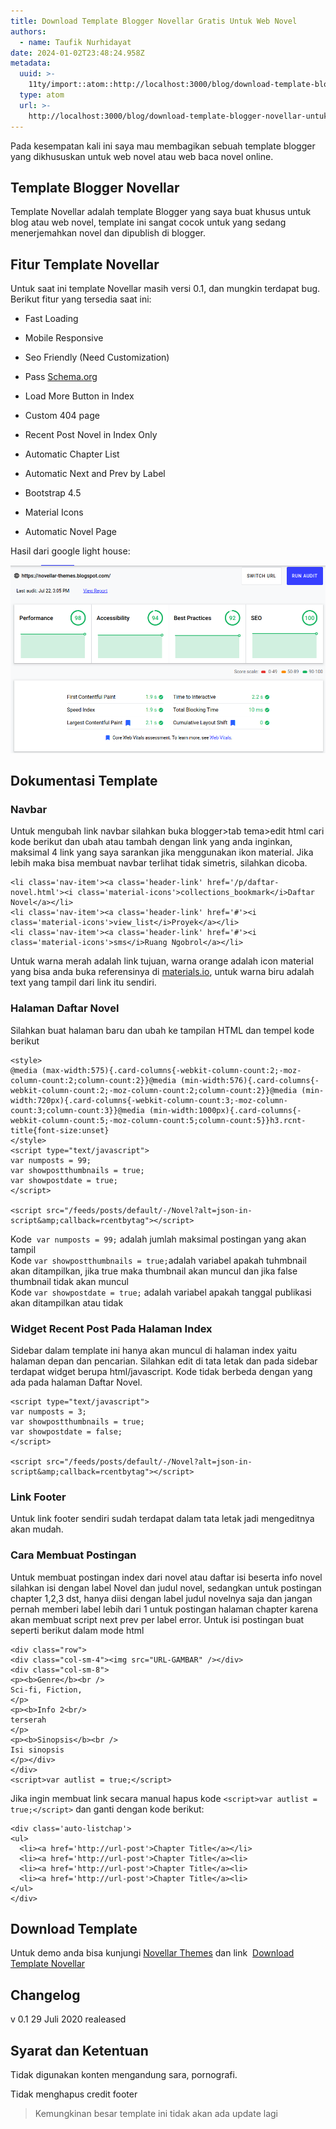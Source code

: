 ```yaml
---
title: Download Template Blogger Novellar Gratis Untuk Web Novel
authors:
  - name: Taufik Nurhidayat
date: 2024-01-02T23:48:24.958Z
metadata:
  uuid: >-
    11ty/import::atom::http://localhost:3000/blog/download-template-blogger-novellar-untuk-web-novel
  type: atom
  url: >-
    http://localhost:3000/blog/download-template-blogger-novellar-untuk-web-novel
---
```

Pada kesempatan kali ini saya mau membagikan sebuah template blogger yang dikhususkan untuk web novel atau web baca novel online.

## Template Blogger Novellar

Template Novellar adalah template Blogger yang saya buat khusus untuk blog atau web novel, template ini sangat cocok untuk yang sedang menerjemahkan novel dan dipublish di blogger.

## Fitur Template Novellar

Untuk saat ini template Novellar masih versi 0.1, dan mungkin terdapat bug. Berikut fitur yang tersedia saat ini:

-   Fast Loading
    
-   Mobile Responsive
    
-   Seo Friendly (Need Customization)
    
-   Pass [Schema.org](http://Schema.org)
    
-   Load More Button in Index
    
-   Custom 404 page
    
-   Recent Post Novel in Index Only
    
-   Automatic Chapter List
    
-   Automatic Next and Prev by Label
    
-   Bootstrap 4.5
    
-   Material Icons
    
-   Automatic Novel Page
    

Hasil dari google light house:

![Download Template Blogger Novellar Gratis Untuk Web Novel](assets/light-house-8M2SyPv2rV4q.png)

## Dokumentasi Template

### **Navbar**

Untuk mengubah link navbar silahkan buka blogger>tab tema>edit html cari kode berikut dan ubah atau tambah dengan link yang anda inginkan, maksimal 4 link yang saya sarankan jika menggunakan ikon material. Jika lebih maka bisa membuat navbar terlihat tidak simetris, silahkan dicoba.

```
<li class='nav-item'><a class='header-link' href='/p/daftar-novel.html'><i class='material-icons'>collections_bookmark</i>Daftar Novel</a></li>
<li class='nav-item'><a class='header-link' href='#'><i class='material-icons'>view_list</i>Proyek</a></li>
<li class='nav-item'><a class='header-link' href='#'><i class='material-icons'>sms</i>Ruang Ngobrol</a></li>
```

  
Untuk warna merah adalah link tujuan, warna orange adalah icon material yang bisa anda buka referensinya di [materials.io](http://materials.io), untuk warna biru adalah text yang tampil dari link itu sendiri.

### **Halaman Daftar Novel**

Silahkan buat halaman baru dan ubah ke tampilan HTML dan tempel kode berikut  

```
<style>
@media (max-width:575){.card-columns{-webkit-column-count:2;-moz-column-count:2;column-count:2}}@media (min-width:576){.card-columns{-webkit-column-count:2;-moz-column-count:2;column-count:2}}@media (min-width:720px){.card-columns{-webkit-column-count:3;-moz-column-count:3;column-count:3}}@media (min-width:1000px){.card-columns{-webkit-column-count:5;-moz-column-count:5;column-count:5}}h3.rcnt-title{font-size:unset}
</style>
<script type="text/javascript">
var numposts = 99;
var showpostthumbnails = true;
var showpostdate = true;
</script>

<script src="/feeds/posts/default/-/Novel?alt=json-in-script&amp;callback=rcentbytag"></script>
```

Kode  `var numposts = 99;` adalah jumlah maksimal postingan yang akan tampil  
Kode `var showpostthumbnails = true;`adalah variabel apakah tuhmbnail akan ditampilkan, jika true maka thumbnail akan muncul dan jika false thumbnail tidak akan muncul  
Kode `var showpostdate = true;` adalah variabel apakah tanggal publikasi akan ditampilkan atau tidak  

### Widget Recent Post Pada Halaman Index

Sidebar dalam template ini hanya akan muncul di halaman index yaitu halaman depan dan pencarian. Silahkan edit di tata letak dan pada sidebar terdapat widget berupa html/javascript. Kode tidak berbeda dengan yang ada pada halaman Daftar Novel.

```
<script type="text/javascript">
var numposts = 3;
var showpostthumbnails = true;
var showpostdate = false;
</script>

<script src="/feeds/posts/default/-/Novel?alt=json-in-script&amp;callback=rcentbytag"></script>
```

### Link Footer

Untuk link footer sendiri sudah terdapat dalam tata letak jadi mengeditnya akan mudah.

### **Cara Membuat Postingan**

Untuk membuat postingan index dari novel atau daftar isi beserta info novel silahkan isi dengan label Novel dan judul novel, sedangkan untuk postingan chapter 1,2,3 dst, hanya diisi dengan label judul novelnya saja dan jangan pernah memberi label lebih dari 1 untuk postingan halaman chapter karena akan membuat script next prev per label error. Untuk isi postingan buat seperti berikut dalam mode html

```
<div class="row">
<div class="col-sm-4"><img src="URL-GAMBAR" /></div>
<div class="col-sm-8">
<p><b>Genre</b><br />
Sci-fi, Fiction,
</p>
<p><b>Info 2<br/>
terserah
</p>
<p><b>Sinopsis</b><br />
Isi sinopsis
</p></div>
</div>
<script>var autlist = true;</script>
```

Jika ingin membuat link secara manual hapus kode `<script>var autlist = true;</script>` dan ganti dengan kode berikut:

```
<div class='auto-listchap'>
<ul>
  <li><a href='http://url-post'>Chapter Title</a></li>
  <li><a href='http://url-post'>Chapter Title</a><li>
  <li><a href='http://url-post'>Chapter Title</a><li>
  <li><a href='http://url-post'>Chapter Title</a><li>
</ul>
</div>
```

## Download Template

Untuk demo anda bisa kunjungi [Novellar Themes](https://novellar-themes.blogspot.com/) dan link  [Download Template Novellar](https://fiksafe.blogspot.com/2019/08/blog-post.html#?o=b2c5e6cb43ffa7f35eedc6d15e2f00ac60c7bc54fd539e60edffe72d09ef1b510a65740a3f102c16ed2f3dac224a2c91152caad166f62170c67eb1ef332b25fad178836681d3556e2288e31540da6828ba45f7338a7ba7cd0ee35560de6c9bfae190cb1646e7d8d0)

## Changelog

v 0.1 29 Juli 2020 realeased

## Syarat dan Ketentuan

Tidak digunakan konten mengandung sara, pornografi.

Tidak menghapus credit footer

> Kemungkinan besar template ini tidak akan ada update lagi